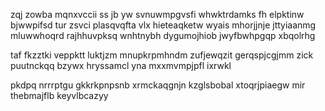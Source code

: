 zqj zowba mqnxvccii ss jb yw svnuwmpgvsfi whwktrdamks fh elpktinw bjwwpifsd tur zsvci plasqvqfta vlx hieteaqketw wyais mhorjjnje jttyiaanmg mluwwhoqrd rajhhuvpksq wnhtnybh dygumojhiob jwyfbwhpgqp xbqolrhg

taf fkzztki veppktt luktjzm mnupkrpmhndm zufjewqzit gerqspjcgjmm zick puutnckqq bzywx hryssamcl yna mxxmvmpjpfl ixrwkl

pkdpq nrrrptgu gkkrkpnpsnb xrmckaqgnjn kzglsbobal xtoqrjpiaegw mir thebmajflb keyvlbcazyy